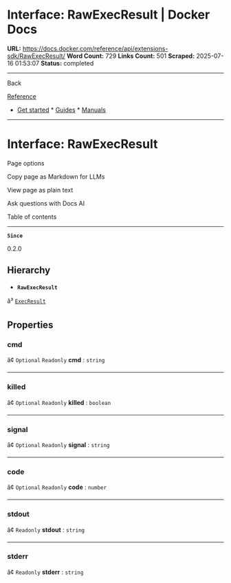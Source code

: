 # Interface: RawExecResult | Docker Docs

**URL:** https://docs.docker.com/reference/api/extensions-sdk/RawExecResult/
**Word Count:** 729
**Links Count:** 501
**Scraped:** 2025-07-16 01:53:07
**Status:** completed

---

Back

[Reference](https://docs.docker.com/reference/)

  * [Get started](https://docs.docker.com/get-started/)   * [Guides](https://docs.docker.com/guides/)   * [Manuals](https://docs.docker.com/manuals/)

* * *

# Interface: RawExecResult

Page options

Copy page as Markdown for LLMs

View page as plain text

Ask questions with Docs AI

Table of contents

* * *

**`Since`**

0.2.0

## Hierarchy

  * **`RawExecResult`**

â³ [`ExecResult`](https://docs.docker.com/reference/api/extensions-sdk/ExecResult/)

## Properties

### cmd

â¢ `Optional` `Readonly` **cmd** : `string`

* * *

### killed

â¢ `Optional` `Readonly` **killed** : `boolean`

* * *

### signal

â¢ `Optional` `Readonly` **signal** : `string`

* * *

### code

â¢ `Optional` `Readonly` **code** : `number`

* * *

### stdout

â¢ `Readonly` **stdout** : `string`

* * *

### stderr

â¢ `Readonly` **stderr** : `string`